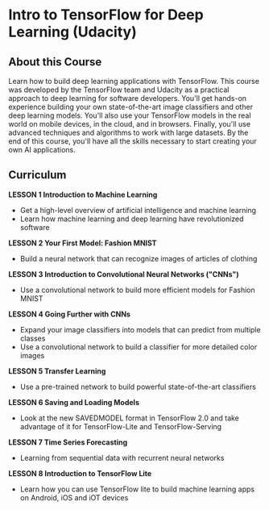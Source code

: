 # Intro to TensorFlow for Deep Learning (Udacity)

## About this Course
Learn how to build deep learning applications with TensorFlow. This course was developed by the TensorFlow team and Udacity as a practical approach to deep learning for software developers. You'll get hands-on experience building your own state-of-the-art image classifiers and other deep learning models. You'll also use your TensorFlow models in the real world on mobile devices, in the cloud, and in browsers. Finally, you'll use advanced techniques and algorithms to work with large datasets. By the end of this course, you'll have all the skills necessary to start creating your own AI applications.

## Curriculum
**LESSON 1 Introduction to Machine Learning**
* Get a high-level overview of artificial intelligence and machine learning
* Learn how machine learning and deep learning have revolutionized software

**LESSON 2 Your First Model: Fashion MNIST**
* Build a neural network that can recognize images of articles of clothing

**LESSON 3 Introduction to Convolutional Neural Networks ("CNNs")**
* Use a convolutional network to build more efficient models for Fashion MNIST

**LESSON 4 Going Further with CNNs**
* Expand your image classifiers into models that can predict from multiple classes
* Use a convolutional network to build a classifier for more detailed color images

**LESSON 5 Transfer Learning**
* Use a pre-trained network to build powerful state-of-the-art classifiers

**LESSON 6 Saving and Loading Models**
* Look at the new SAVEDMODEL format in TensorFlow 2.0 and take advantage of it for TensorFlow-Lite and TensorFlow-Serving

**LESSON 7 Time Series Forecasting**
* Learning from sequential data with recurrent neural networks

**LESSON 8 Introduction to TensorFlow Lite**
* Learn how you can use TensorFlow lite to build machine learning apps on Android, iOS and iOT devices
